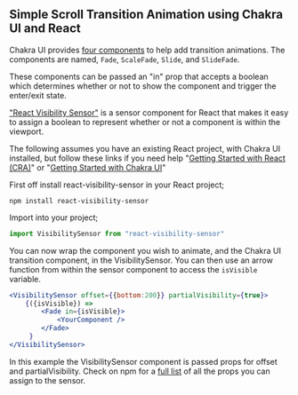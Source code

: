 ## Simple Scroll Transition Animation using Chakra UI and React

Chakra UI provides [four components](https://chakra-ui.com/docs/components/transitions) to help add transition animations. The components are named, `Fade`, `ScaleFade`, `Slide`, and `SlideFade`.

These components can be passed an "in" prop that accepts a boolean which determines whether or not to show the component and trigger the enter/exit state.


["React Visibility Sensor"](https://www.npmjs.com/package/react-visibility-sensor) is a sensor component for React that makes it easy to assign a boolean to represent whether or not a component is within the viewport.

The following assumes you have an existing React project, with Chakra UI installed, but follow these links if you need help "[Getting Started with React (CRA)](https://create-react-app.dev/docs/getting-started/)" or "[Getting Started with Chakra UI](https://chakra-ui.com/docs/getting-started)"

 First off install react-visibility-sensor in your React project;

```
npm install react-visibility-sensor
```

Import into your project;

```jsx
import VisibilitySensor from "react-visibility-sensor"
```


You can now wrap the component you wish to animate, and the Chakra UI transition component, in the VisibilitySensor. You can then use an arrow function from within the sensor component to access the `isVisible` variable.

```jsx
<VisibilitySensor offset={{bottom:200}} partialVisibility={true}>
    {({isVisible}) =>
        <Fade in={isVisible}>
            <YourComponent />
        </Fade>
     }
</VisibilitySensor>
```
In this example the VisibilitySensor component is passed props for offset and partialVisibility. Check on npm for a [full list](https://www.npmjs.com/package/react-visibility-sensor#props) of all the props you can assign to the sensor.


